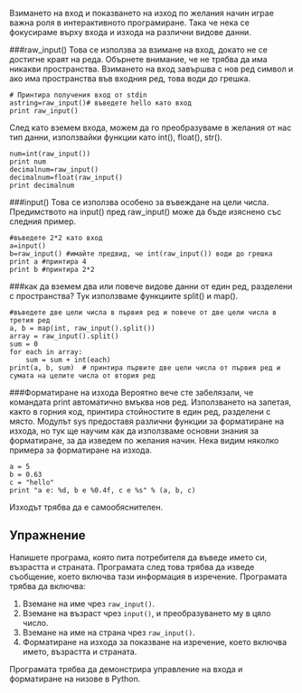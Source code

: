 Взимането на вход и показването на изход по желания начин играе важна роля в интерактивното програмиране. Така че нека се фокусираме върху входа и изхода на различни видове данни.

###raw_input()
Това се използва за взимане на вход, докато не се достигне краят на реда. Обърнете внимание, че не трябва да има никакви пространства. Взимането на вход завършва с нов ред символ и ако има пространства във входния ред, това води до грешка.

    # Принтира получения вход от stdin
    astring=raw_input()# въведете hello като вход
    print raw_input()

След като вземем входа, можем да го преобразуваме в желания от нас тип данни, използвайки функции като int(), float(), str().

    num=int(raw_input())
    print num
    decimalnum=raw_input()
    decimalnum=float(raw_input()
    print decimalnum

###input()
Това се използва особено за въвеждане на цели числа. Предимството на input() пред raw_input() може да бъде изяснено със следния пример.

    #въведете 2*2 като вход
    a=input()
    b=raw_input() #имайте предвид, че int(raw_input()) води до грешка
    print a #принтира 4
    print b #принтира 2*2

###как да вземем два или повече видове данни от един ред, разделени с пространства?
Тук използваме функциите split() и map().

    #въведете две цели числа в първия ред и повече от две цели числа в третия ред
    a, b = map(int, raw_input().split())
    array = raw_input().split()
    sum = 0
    for each in array:
        sum = sum + int(each)
    print(a, b, sum)  # принтира първите две цели числа от първия ред и сумата на целите числа от втория ред

###Форматиране на изхода
Вероятно вече сте забелязали, че командата print автоматично вмъква нов ред. Използването на запетая, както в горния код, принтира стойностите в един ред, разделени с място. Модулът sys предоставя различни функции за форматиране на изхода, но тук ще научим как да използваме основни знания за форматиране, за да изведем по желания начин. Нека видим няколко примера за форматиране на изхода.

    a = 5
    b = 0.63
    c = "hello"
    print "a е: %d, b е %0.4f, c е %s" % (a, b, c)

Изходът трябва да е самообяснителен.

Упражнение
--------

Напишете програма, която пита потребителя да въведе името си, възрастта и страната. Програмата след това трябва да изведе съобщение, което включва тази информация в изречение. Програмата трябва да включва:

1. Вземане на име чрез `raw_input()`.
2. Вземане на възраст чрез `input()`, и преобразуването му в цяло число.
3. Вземане на име на страна чрез `raw_input()`.
4. Форматиране на изхода за показване на изречение, което включва името, възрастта и страната.

Програмата трябва да демонстрира управление на входа и форматиране на низове в Python.